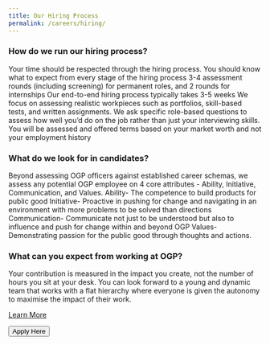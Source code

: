 ```yaml
---
title: Our Hiring Process
permalink: /careers/hiring/
---
```


### How do we run our hiring process?
Your time should be respected through the hiring process. You should know what to expect from every stage of the hiring process 3-4 assessment rounds (including screening) for permanent roles, and 2 rounds for internships Our end-to-end hiring process typically takes 3-5 weeks We focus on assessing realistic workpieces such as portfolios, skill-based tests, and written assignments. We ask specific role-based questions to assess how well you’d do on the job rather than just your interviewing skills. You will be assessed and offered terms based on your market worth and not your employment history

### What do we look for in candidates?
  
Beyond assessing OGP officers against established career schemas, we assess any potential OGP employee on 4 core attributes - Ability, Initiative, Communication, and Values. Ability- The competence to build products for public good Initiative- Proactive in pushing for change and navigating in an environment with more problems to be solved than directions Communication- Communicate not just to be understood but also to influence and push for change within and beyond OGP Values- Demonstrating passion for the public good through thoughts and actions.

### What can you expect from working at OGP?
Your contribution is measured in the impact you create, not the number of hours you sit at your desk. You can look forward to a young and dynamic team that works with a flat hierarchy where everyone is given the autonomy to maximise the impact of their work. 

[Learn More](open.gov.sg)


<a href="http://go.gov.sg/ogp-jobs">
    <button class="bp-button is-secondary is-medium has-text-white is-uppercase search-button">
        Apply Here
    </button>
</a>